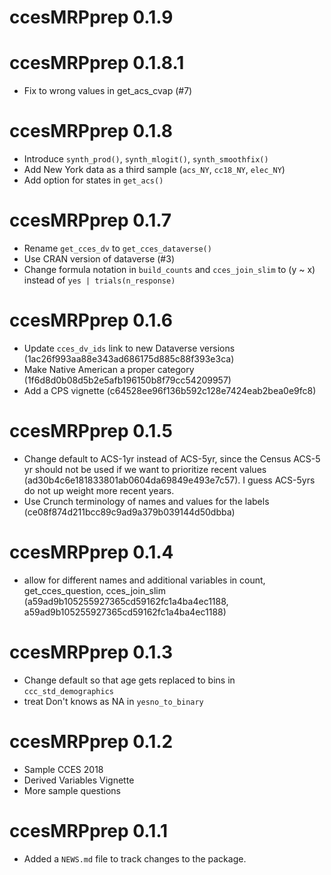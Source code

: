 # ccesMRPprep 0.1.9

# ccesMRPprep 0.1.8.1

* Fix to wrong values in get_acs_cvap (#7)

# ccesMRPprep 0.1.8

* Introduce `synth_prod()`, `synth_mlogit()`, `synth_smoothfix()`
* Add New York data as a third sample (`acs_NY`, `cc18_NY`, `elec_NY`)
* Add option for states in `get_acs()`

# ccesMRPprep 0.1.7

* Rename `get_cces_dv` to  `get_cces_dataverse()`
* Use CRAN version of dataverse (#3)
* Change formula notation in `build_counts` and `cces_join_slim` to (y ~ x) instead of `yes | trials(n_response)`

# ccesMRPprep 0.1.6

* Update `cces_dv_ids` link to new Dataverse versions (1ac26f993aa88e343ad686175d885c88f393e3ca)
* Make Native American a proper category (1f6d8d0b08d5b2e5afb196150b8f79cc54209957)
* Add a CPS vignette (c64528ee96f136b592c128e7424eab2bea0e9fc8)

# ccesMRPprep 0.1.5

* Change default to ACS-1yr instead of ACS-5yr, since the Census ACS-5 yr should not be used if we want to prioritize recent values (ad30b4c6e181833801ab0604da69849e493e7c57). I guess ACS-5yrs do not up weight more recent years. 
* Use Crunch terminology of names and values for the labels (ce08f874d211bcc89c9ad9a379b039144d50dbba)

# ccesMRPprep 0.1.4

* allow for different names and additional variables in count, get_cces_question, cces_join_slim (a59ad9b105255927365cd59162fc1a4ba4ec1188, a59ad9b105255927365cd59162fc1a4ba4ec1188)

# ccesMRPprep 0.1.3

* Change default so that age gets replaced to bins in `ccc_std_demographics` 
* treat Don't knows as NA in `yesno_to_binary`

# ccesMRPprep 0.1.2

* Sample CCES 2018
* Derived Variables Vignette
* More sample questions


# ccesMRPprep 0.1.1

* Added a `NEWS.md` file to track changes to the package.

